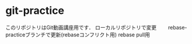 # git-practice
このリポジトリはGit動画講座用です．
ローカルリポジトリで変更　　
rebase-practiceブランチで更新(rebaseコンフリクト用)
rebase pull用
